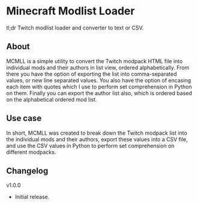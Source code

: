 # Minecraft Modlist Loader
tl;dr Twitch modlist loader and converter to text or CSV.

## About
MCMLL is a simple utility to convert the Twitch modpack HTML file into individual mods and their authors in list view, ordered alphabetically. From there you have the option of exporting the list into comma-separated values, or new line separated values. You also have the option of encasing each item with quotes which I use to perform set comprehension in Python on them. Finally you can export the author list also, which is ordered based on the alphabetical ordered mod list.

## Use case
In short, MCMLL was created to break down the Twitch modpack list into the individual mods and their authors, export these values into a CSV file, and use the CSV values in Python to perform set comprehension on different modpacks.

## Changelog
v1.0.0
 - Initial release.